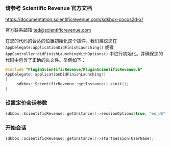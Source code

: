 ### 请参考 Scientific Revenue 官方文档

https://documentation.scientificrevenue.com/sdkbox-cocos2d-x/

官方联系邮箱 ted@scientificrevenue.com

在您的代码的合适的位置初始化这个插件，我们建议您在 `AppDelegate:applicationDidFinishLaunching()` 或者 `AppController:didFinishLaunchingWithOptions()` 中进行初始化。并确保您的代码中包含了正确的头文件。举例如下：
```cpp
#include "PluginScientificRevenue/PluginScientificRevenue.h"
AppDelegate::applicationDidFinishLaunching()
{
     sdkbox::ScientificRevenue::getInstance()->init();
}
```

### 设置定价会话参数
```cpp
sdkbox::ScientificRevenue::getInstance()->sessionOptions(true, "en_US", true);
```

### 开始会话
```cpp
sdkbox::ScientificRevenue::getInstance()->startSession(UserName);
```
